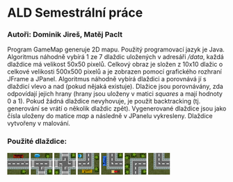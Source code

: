 # ALD Semestrální práce
### Autoři: Dominik Jireš, Matěj Paclt
Program GameMap generuje 2D mapu. Použitý programovací jazyk je Java. Algoritmus náhodně vybírá 1 ze 7 dlaždic uložených v adresáři */data*,
každá dlaždice má velikost 50x50 pixelů. Celkový obraz je složen z 10x10 dlažic o celkové velikosti 500x500 pixelů a je zobrazen pomocí
grafického rozhraní JFrame a JPanel. Algoritmus náhodně vybírá dlaždici a porovnává jí s dlaždicí vlevo a nad (pokud nějaká existuje).
Dlažice jsou porovnávány, zda odpovídají jejich hrany (hrany jsou uloženy v matici *squares* a mají hodnoty 0 a 1). Pokud žádná dlaždice
nevyhovuje, je použit backtracking (tj. generování se vrátí o několik dlaždic zpět). Vygenerované dlaždice jsou jako čísla uloženy do
matice *map* a následně v JPanelu vykresleny. Dlaždice vytvořeny v malování.

### Použité dlaždice:

![Dlaždice 1](/GameMap/data/1.png)
![Dlaždice 2](/GameMap/data/2.png)
![Dlaždice 3](/GameMap/data/3.png)
![Dlaždice 4](/GameMap/data/4.png)
![Dlaždice 5](/GameMap/data/5.png)
![Dlaždice 6](/GameMap/data/6.png)
![Dlaždice 7](/GameMap/data/7.png)

